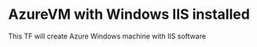 # AzureVM with Windows IIS installed 
This TF will create Azure Windows machine with IIS software 







